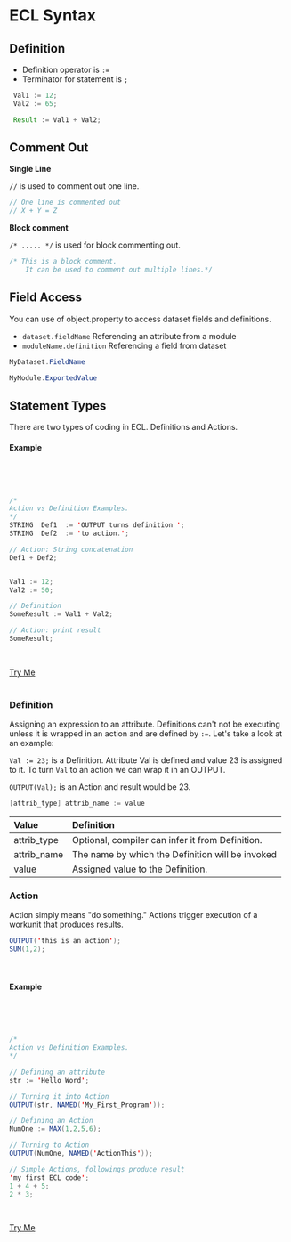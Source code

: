 # ECL Syntax

## Definition
  - Definition operator is `:=`
  - Terminator for statement is `;`

```java
 Val1 := 12;
 Val2 := 65;

 Result := Val1 + Val2;
 ```


## Comment Out

**Single Line**

`//` is used to comment out one line.

```java
// One line is commented out
// X + Y = Z
```

**Block comment**

`/* ..... */` is used for block commenting out.

  ```java
  /* This is a block comment.
      It can be used to comment out multiple lines.*/
  ```

## Field Access

You can use of object.property to access dataset fields and definitions.
  - `dataset.fieldName` Referencing an attribute from a module
  - `moduleName.definition` Referencing a field from dataset

```java
MyDataset.FieldName

MyModule.ExportedValue
```


## Statement Types
There are two types of coding in ECL. Definitions and Actions. 

#### Example

<br>
<pre id = "IntroExp_1">

```java
/*
Action vs Definition Examples.
*/
STRING  Def1  := 'OUTPUT turns definition ';
STRING  Def2  := 'to action.';

// Action: String concatenation 
Def1 + Def2;


Val1 := 12;
Val2 := 50; 

// Definition
SomeResult := Val1 + Val2;

// Action: print result
SomeResult;
```
</pre>
<a class="trybutton" href="javascript:OpenECLEditor(['IntroExp_1'])"> Try Me </a>

</br>
</br>



### Definition 

Assigning an expression to an attribute. Definitions can't not be executing unless it is wrapped in an action and are defined by `:=`. Let's take a look at an example:

`Val := 23;` is a Definition. Attribute Val is defined and value 23  is assigned to it. To turn `Val` to an action we can wrap it in an OUTPUT.

 `OUTPUT(Val);` is an Action and result would be 23. 

```java
[attrib_type] attrib_name := value
```

|Value|Definition|
|:----|:---------|
attrib_type | Optional, compiler can infer it from Definition.
attrib_name | The name by which the Definition will be invoked
value | Assigned value to the Definition.

### Action

Action simply means "do something." Actions trigger execution of a workunit that produces results.

```java
OUTPUT('this is an action');
SUM(1,2);
```
</br>

#### Example 

<br>
<pre id = 'IntroExp_2'>

```java
/*
Action vs Definition Examples.
*/

// Defining an attribute
str := 'Hello Word';

// Turning it into Action
OUTPUT(str, NAMED('My_First_Program'));

// Defining an Action
NumOne := MAX(1,2,5,6);

// Turning to Action
OUTPUT(NumOne, NAMED('ActionThis'));

// Simple Actions, followings produce result
'my first ECL code';
1 + 4 + 5;
2 * 3;

```
</pre>
<a class="trybutton" href="javascript:OpenECLEditor(['IntroExp_2'])"> Try Me </a>

</br>
</br>